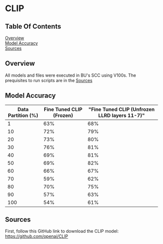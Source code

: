 
# CLIP

## Table Of Contents
[Overview](#Overview)  
[Model Accuracy](#model-accuracy)   
[Sources](#Sources) 

## Overview

All models and files were executed in BU's SCC using V100s. The prequisites to run scripts are in the [Sources](#Sources) 

## Model Accuracy

| 	Data Partition (%)	| 	Fine Tuned CLIP (Frozen)	| 	"Fine Tuned CLIP (Unfrozen LLRD layers 11-7)"	| 
| 	------------- 	| 	------------- 	| 	------------- 	| 
| 	1	| 	63%	| 	68%	| 
| 	10	| 	72%	| 	79%	| 
| 	20	| 	73%	| 	80%	| 
| 	30	| 	76%	| 	81%	| 
| 	40	| 	69%	| 	81%	| 
| 	50	| 	69%	| 	82%	| 
| 	60	| 	66%	| 	67%	| 
| 	70	| 	59%	| 	62%	| 
| 	80	| 	70%	| 	75%	| 
| 	90	| 	57%	| 	63%	| 
| 	100	| 	54%	| 	61%	| 

## Sources

First, follow this GitHub link to download the CLIP model:
https://github.com/openai/CLIP

